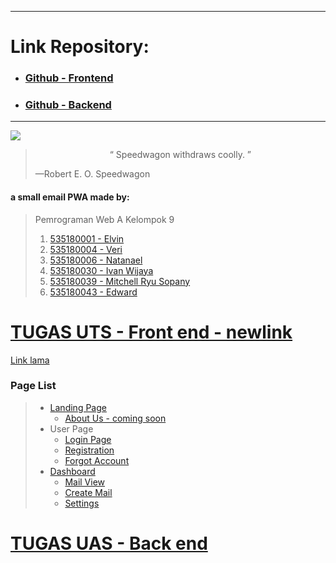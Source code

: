 ***
# Link Repository:
* ### [Github - Frontend](https://github.com/A-WebProgramming-Kelompok-9/EmailFrontend)
* ### [Github - Backend](https://github.com/A-WebProgramming-Kelompok-9/EmailBackend)
***

![](src/assets/Speedwagon.jpg)

> <center>“ Speedwagon withdraws coolly. ”</center>
>
> —Robert E. O. Speedwagon

#### a small email PWA made by:

> Pemrograman Web A Kelompok 9
>
> 1. [535180001 - Elvin](https://github.com/orgs/A-WebProgramming-Kelompok-9/people/535180001)
> 2. [535180004 - Veri](https://github.com/orgs/A-WebProgramming-Kelompok-9/people/Veri9)
> 3. [535180006 - Natanael](https://github.com/orgs/A-WebProgramming-Kelompok-9/people/Natanael535180006)
> 4. [535180030 - Ivan Wijaya](https://github.com/orgs/A-WebProgramming-Kelompok-9/people/yuriko192)
> 5. [535180039 - Mitchell Ryu Sopany](https://github.com/orgs/A-WebProgramming-Kelompok-9/people/Kudryavkax)
> 6. [535180043 - Edward](https://github.com/orgs/A-WebProgramming-Kelompok-9/people/ED535180043)

# [TUGAS UTS - Front end - newlink](https://speedwagonmail.netlify.app/#/)

[Link lama](https://speedmail.netlify.app/)

### Page List

> - [Landing Page](https://speedwagonmail.netlify.app/#/)
>    - [About Us - coming soon](https://speedwagonmail.netlify.app/#/)
>  - User Page
>    - [Login Page](https://speedwagonmail.netlify.app/#/user/login)
>    - [Registration](https://speedwagonmail.netlify.app/#/User/Register/)
>    - [Forgot Account](https://speedwagonmail.netlify.app/#/User/Forget/)
> - [Dashboard](https://speedwagonmail.netlify.app/#/Dashboard/0)
>   - [Mail View](https://speedwagonmail.netlify.app/#/Dashboard/0/View/0)
>   - [Create Mail](https://speedwagonmail.netlify.app/#/Dashboard/0/Create/)
>   - [Settings](https://speedwagonmail.netlify.app/#/Dashboard/0/Settings/)

# [TUGAS UAS - Back end](https://speedwagonmailback.herokuapp.com)
